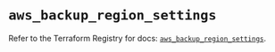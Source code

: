 # `aws_backup_region_settings`

Refer to the Terraform Registry for docs: [`aws_backup_region_settings`](https://registry.terraform.io/providers/hashicorp/aws/6.17.0/docs/resources/backup_region_settings).
